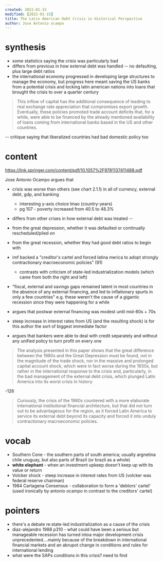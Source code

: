 ```yaml
---
created: 2022-01-15
modified: [2022-01-15]
title: The Latin American Debt Crisis in Historical Perspective
author: Jose Antonio ocampo
---
```


# synthesis

- some statistics saying the crisis was particularly bad
- differs from previous in how external debt was handled -- no
  defaulting, plus large debt ratios
- the international economy progressed in developing large structures
  to manage the economy, but progress here meant saving the US banks
  from a potential crisis and locking latin american nations into
  loans that brought the crisis to over a quarter century

> This inflow of capital has the additional consequence of leading to
> real exchange rate appreciation that compromises export growth.
> Eventually, these policies promoted trade account deficits that, for
> a while, were able to be financed by the already mentioned
> availability of loans coming from international banks based in the
> US and other countries.

-- critique saying that liberalized countries had bad domestic policy
too

# content

https://link.springer.com/content/pdf/10.1057%2F9781137411488.pdf

Jose Antonio Ocampo argues that

- crisis was worse than others (see chart 2.1.1) in all of currency,
  external debt, gdp, and banking
  - interesting y-axis choice lmao (country-years)
  - pg 107 - poverty increased from 40.5 to 48.3%
- differs from other crises in how external debt was treated --
- from the great depression, whether it was defaulted or continually
  rescheduled/piled on
- from the great recession, whether they had good debt ratios to begin
  with

- imf backed a "creditor's cartel and forced latina merica to adopt
  strongly contractionary macroeconomic policies" (91)
  - contrasts with criticism of state-led industrialization models
    (which came from both the right and left)
- "fiscal, external and savings gaps remained latent in most countries
  in the absence of any external financing, and led to inflationary
  spurts in only a few countries" e.g. these weren't the cause of a
  gigantic recession since they were happening for a while
- argues that postwar external financing was modest until mid-60s +
  70s

- steep increase in interest rates from US (and the resulting shock)
  is for this author the sort of biggest immediate factor
- argues that bankers were able to deal with credit separately and
  without any unified policy to turn profit on every one

> The analysis presented in this paper shows that the great difference
> between the 1980s and the Great Depression must be found, not in the
> magnitude of the trade shock, nor in the massive and prolonged
> capital account shock, which were in fact worse during the 1930s,
> but rather in the international response to the crisis and,
> particularly, in the bad management of the external debt crisis,
> which plunged Latin America into its worst crisis in history

-126

> Curiously, the crisis of the 1980s countered with a more elaborate
> international institutional financial architecture, but that did not
> turn out to be advantageous for the region, as it forced Latin
> America to service its external debt beyond its capacity and forced
> it into unduly contractionary macroeconomic policies.

# vocab

- Southern Cone - the southern parts of south america; usually
  argnetina chile uruguay, but also parts of Brazil (or brazil as a
  whole)
- **white elephant** - when an investment upkeep doesn't keep up with
  its value or return
- Volcker shock - steep increase in interest rates from US (volcker
  was federal reserve chairman)
- 1984 Cartagena Consensus - collaboration to form a 'debtors' cartel'
  (used ironically by antonio ocampo in contrast to the creditors'
  cartel)

# pointers

- there's a debate re:state-led industrialization as a cause of the
  crisis
- diaz-alejandro 1988 p310 - what could have been a serious but
  manageable recession has turned intoa major development crisis
  unprecedented....mainly because of the breakdown in international
  financial markets and an abrupot change in conditions and rules for
  international lending
- what were the SAPs conditions in this crisis? need to find

